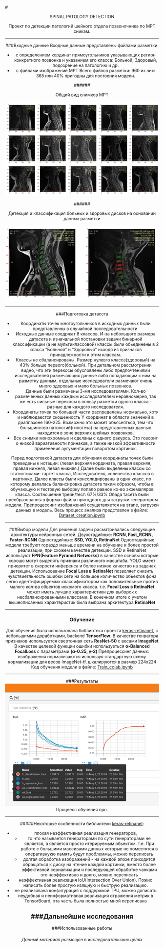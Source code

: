 #<center>SPINAL PATOLOGY DETECTION
<center>Проект по детекции патологий шейного отдела позвоночника по МРТ сникам.</center>

-----

###Входные данные
Входные данные представлены файлами разметки: 
- с определением кординат прямоугольников указывающих регион конкретного позвонка и указанием его класса: Больной, Здоровый, подозрение на патологию и др.
- с файлами изображений МРТ
Всего файлов разметки: 960 из них: 365 или 40% пригодны для постоения модели.

######<center>Общий вид снимков МРТ

![Images map](/content/spinal_shots_map.png)

######<center>Детекция и классификация больных и здоровых дисков на основании данных разметки

![Images markup](/content/spinal_shots_markup.png)

----

###Подготовка датасета
- Координаты точек многоугольников в исходных данных были представленны в случайной последовательности.  
- Исходные данные соедржат 8 классов. И-за небольшого размера датасета и изначальной постановки задачи бинарной классификации (а не мультиклассовой) классы были обьединены в 2 класса "Больной" и "Здоровый" исходя из признаков принадлежности к этим классам. 
- Классы не сбалансированы. Размер нулевго класса(здоровый) на 43% больше первого(больной). При детальном рассмотрении видно, что эти перекосы обусловлены либо предпочтениями исследователей размечающих данные либо попадающим к ним на разметку данным, отдельные исследователи размечают очень много здоровых и мало больных позвонков.
- Данные были размечены 3-мя исследователями. Кол-во размеченных данных каждым исследователем неравномерно, так же есть сильные перекосы в пользу разметки одного класса - разные для каждого исследователя.
- Координаты точек по большей части распределены нормально, хотя и наблюдаестся скошенность Y координат в области значений в диаппазоне 160-225. Возможно это может обьясняться, тем что большинство патологий(гипотеза) на представленных данных находится в зоне верхних шейных позвонков.
- Все снимки монохромные и сделаны с одного ракурса. Это говорит о низкой вариативности принаков, а также низкой эффективности применения аугументации поворотом картинок.

Перед подготовкой датасета для обучения координаты точек были преведены к нотации: (левая верхняя кордината, правая верхняя, правая нижняя, левая нижняя.) Далее были выделены классы со статистиками: таргет класса, Исследователя, количества классов в картинке. Далее классы были консолидированы в один класс, по которому делалась балансировка датасета таким образом, чтобы в обучающую и тестовую выборку попало равное ко-во экземаляров класса. Соотношение трейн/тест: 67%/33%
Обада тасета были преобразованны в формат файла пригодного для загрузки генератором модели.
Препроцессинг изображений осущетвляется на этапе, загрузки данных в модель.
Весь процесс анализа представлен в файле: [Dataset_creation.ipynb](Dataset_creation.ipynb)

---

###Выбор модели
Для решения задачи расматривались следующие архитектуры нейронных сетей.
Двухстадийные: <b>RCNN, Fast_RCNN, Faster-RCNN</b>
Одностадийные: <b>SSD, YOLO, RetinaNet</b>
Одностадийные модели требуют гораздо меньше времени на обучение и более простой реализации, при схожем качестве детекции. SSD и RetinaNet используют <b>FPN(Feature Pyramid Networks)</b> в качестве основы которые хорошо могут выделять признаки различного масштаба. YOLO имеет приоритет в скорости инференса и более низкое качество на задачах детекции. Использование <b>Focal Loss в RetinaNet</b> позволяет снизить чувствиетльность ошибки сети на большое количество обьектов фона легко идентифицируемых классификатором как положительные против малого кол-ва обьектов искомого класса. т.е. <b>Focal Loss в RetinaNet</b> может иметь лучшие характеристики для выборок с несбалансированными классами.
В конечном итоге с учетом вышеописанных характеристик была выбрана архитектура <b>RetinaNet</b> 

---
### Обучение
Для обучения была использована библиотека проекта [keras-retinanet](https://github.com/fizyr/keras-retinanet), с небольшимми доработками, backend <b>TensorFlow</b>.
В качестве генратора признаков используется сверточная сеть <b>ResNet-50</b> с весами <b>ImageNet</b>
В качестве целевой функции ошибки используеться <b>α-Balanced FocalLoss</b> c параметрами <b>(α-0.25, γ-2)</b>
Препроцессинг данных: изображения нормализаются используя стандартную схему нормализации для весов ImageNet-tf, шкалируются в размер 224х224
Код обучения модели в файле: [Train_colab.ipynb](Train_colab.ipynb)

---
###Результаты
![Tensor Board](/content/TensorBoard.png)
Процеесс обучения про.


----

#####Некоторые особенности библиотеки [keras-retinanet](https://github.com/fizyr/keras-retinanet):
- плохая неэффективная реализация генераторов, 
    - то что называется генераторами по сути генераторами не является, а является просто итерируемым обьектом. т.е. При работе с большими массивами данных которые не поместятся в оперативнукю память будут проблеммы, можно переписать
    - долгая обработка изображений - на каждой эпохе приходится обращаться к диску на чтение каждой картинки, вместо более эффективной сериализации и последующей обработке чанками это неэффективно и долго, можно переписать
- неэффективная реализация IoU(Intersection Over Union). Пожно написать более простую изящную и быструю реализацию.
- не реализована конфигурация с поддержкой TPU, можно дописать
- неудобная и неинформативная реализация отражения метрик в TensorBoard, эта часть была полностью мной переписана 




###Дальнейшие исследования
----

###Использованные работы



###### Данный материал размещен в исследовательских целях 